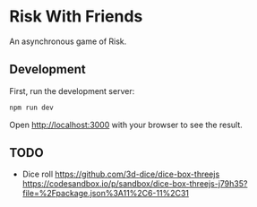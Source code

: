 # Risk With Friends

An asynchronous game of Risk.

## Development

First, run the development server:

```bash
npm run dev
```

Open [http://localhost:3000](http://localhost:3000) with your browser to see the result.

## TODO

* Dice roll https://github.com/3d-dice/dice-box-threejs https://codesandbox.io/p/sandbox/dice-box-threejs-j79h35?file=%2Fpackage.json%3A11%2C6-11%2C31